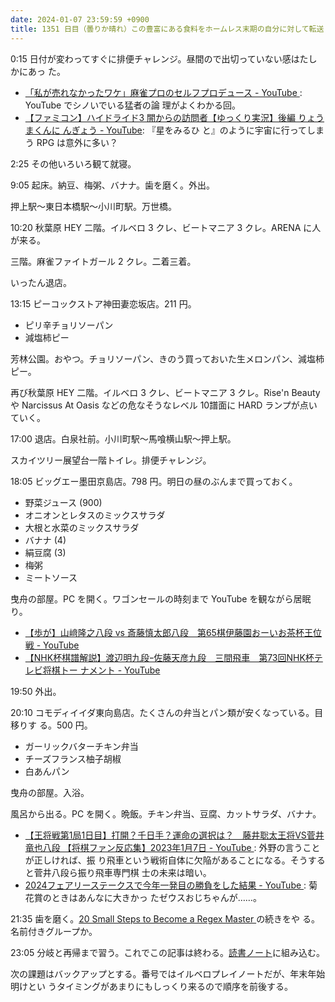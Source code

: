 ```yaml
---
date: 2024-01-07 23:59:59 +0900
title: 1351 日目（曇りか晴れ）この豊富にある食料をホームレス末期の自分に対して転送したい
---
```


0:15 日付が変わってすぐに排便チャレンジ。昼間ので出切っていない感はたしかにあっ
た。

* [「私が売れなかったワケ」麻雀プロのセルフプロデュース - YouTube
  ](https://www.youtube.com/watch?v=ZgQ_5V0Qshg): YouTube でシノいでいる猛者の論
  理がよくわかる回。
* [【ファミコン】ハイドライド3 闇からの訪問者【ゆっくり実況】後編 りょうまくんに
  んぎょう - YouTube](https://www.youtube.com/watch?v=jsj6QIQMX6w): 『星をみるひ
  と』のように宇宙に行ってしまう RPG は意外に多い？

2:25 その他いろいろ観て就寝。

9:05 起床。納豆、梅粥、バナナ。歯を磨く。外出。

押上駅～東日本橋駅～小川町駅。万世橋。

10:20 秋葉原 HEY 二階。イルベロ 3 クレ、ビートマニア 3 クレ。ARENA に人が来る。

三階。麻雀ファイトガール 2 クレ。二着三着。

いったん退店。

13:15 ピーコックストア神田妻恋坂店。211 円。

* ピリ辛チョリソーパン
* 減塩柿ピー

芳林公園。おやつ。チョリソーパン、きのう買っておいた生メロンパン、減塩柿ピー。

再び秋葉原 HEY 二階。イルベロ 3 クレ、ビートマニア 3 クレ。Rise'n Beauty や
Narcissus At Oasis などの危なそうなレベル 10譜面に HARD ランプが点いていく。

17:00 退店。白泉社前。小川町駅～馬喰横山駅～押上駅。

スカイツリー展望台一階トイレ。排便チャレンジ。

18:05 ビッグエー墨田京島店。798 円。明日の昼のぶんまで買っておく。

* 野菜ジュース (900)
* オニオンとレタスのミックスサラダ
* 大根と水菜のミックスサラダ
* バナナ (4)
* 絹豆腐 (3)
* 梅粥
* ミートソース

曳舟の部屋。PC を開く。ワゴンセールの時刻まで YouTube を観ながら居眠り。

* [【歩が】山﨑隆之八段 vs 斎藤慎太郎八段　第65棋伊藤園おーいお茶杯王位戦 -
  YouTube](https://www.youtube.com/watch?v=IQZE9HzOeto)
* [【NHK杯棋譜解説】渡辺明九段ｰ佐藤天彦九段　三間飛車　第73回NHK杯テレビ将棋トー
  ナメント - YouTube](https://www.youtube.com/watch?v=Lx1sHF0n4pI)

19:50 外出。

20:10 コモディイイダ東向島店。たくさんの弁当とパン類が安くなっている。目移りす
る。500 円。

* ガーリックバターチキン弁当
* チーズフランス柚子胡椒
* 白あんパン

曳舟の部屋。入浴。

風呂から出る。PC を開く。晩飯。チキン弁当、豆腐、カットサラダ、バナナ。

* [【王将戦第1局1日目】打開？千日手？運命の選択は？　藤井聡太王将VS菅井竜也八段
  【将棋ファン反応集】2023年1月7日 - YouTube
  ](https://www.youtube.com/watch?v=hvgU_NdyTbc): 外野の言うことが正しければ、振
  り飛車という戦術自体に欠陥があることになる。そうすると菅井八段ら振り飛車専門棋
  士の未来は暗い。
* [2024フェアリーステークスで今年一発目の勝負をした結果 - YouTube
  ](https://www.youtube.com/watch?v=kKoU044JdfE): 菊花賞のときはあんなに大きかっ
  たゼウスおじちゃんが……。

21:35 歯を磨く。[20 Small Steps to Become a Regex Master
](https://dev.to/awwsmm/20-small-steps-to-become-a-regex-master-mpc) の続きをや
る。名前付きグループか。

23:05 分岐と再帰まで習う。これでこの記事は終わる。[読書ノート][note]に組み込む。

次の課題はバックアップとする。番号ではイルベロプレイノートだが、年末年始明けとい
うタイミングがあまりにもしっくり来るので順序を前後する。

[note]: https://showa-yojyo.github.io/notebook/
